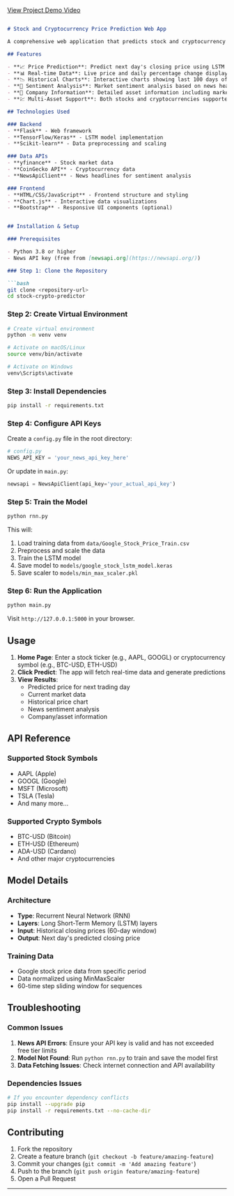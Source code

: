 [View Project Demo Video](https://drive.google.com/file/d/1Hg1ZxplE20vCEb0p8oXF31_iKRYuH7f1/view?usp=sharing)
```markdown

# Stock and Cryptocurrency Price Prediction Web App

A comprehensive web application that predicts stock and cryptocurrency prices using LSTM neural networks, featuring real-time market data, historical charts, and sentiment analysis.

## Features

- **📈 Price Prediction**: Predict next day's closing price using LSTM neural networks
- **📊 Real-time Data**: Live price and daily percentage change display
- **📉 Historical Charts**: Interactive charts showing last 100 days of price data
- **📰 Sentiment Analysis**: Market sentiment analysis based on news headlines (Bullish 🐂, Bearish 🐻, or Neutral)
- **🏢 Company Information**: Detailed asset information including market cap and volume
- **💹 Multi-Asset Support**: Both stocks and cryptocurrencies supported

## Technologies Used

### Backend
- **Flask** - Web framework
- **TensorFlow/Keras** - LSTM model implementation
- **Scikit-learn** - Data preprocessing and scaling

### Data APIs
- **yfinance** - Stock market data
- **CoinGecko API** - Cryptocurrency data
- **NewsApiClient** - News headlines for sentiment analysis

### Frontend
- **HTML/CSS/JavaScript** - Frontend structure and styling
- **Chart.js** - Interactive data visualizations
- **Bootstrap** - Responsive UI components (optional)


## Installation & Setup

### Prerequisites

- Python 3.8 or higher
- News API key (free from [newsapi.org](https://newsapi.org/))

### Step 1: Clone the Repository

```bash
git clone <repository-url>
cd stock-crypto-predictor
```

### Step 2: Create Virtual Environment

```bash
# Create virtual environment
python -m venv venv

# Activate on macOS/Linux
source venv/bin/activate

# Activate on Windows
venv\Scripts\activate
```

### Step 3: Install Dependencies

```bash
pip install -r requirements.txt
```

### Step 4: Configure API Keys

Create a `config.py` file in the root directory:

```python
# config.py
NEWS_API_KEY = 'your_news_api_key_here'
```

Or update in `main.py`:
```python
newsapi = NewsApiClient(api_key='your_actual_api_key')
```

### Step 5: Train the Model

```bash
python rnn.py
```

This will:
1. Load training data from `data/Google_Stock_Price_Train.csv`
2. Preprocess and scale the data
3. Train the LSTM model
4. Save model to `models/google_stock_lstm_model.keras`
5. Save scaler to `models/min_max_scaler.pkl`

### Step 6: Run the Application

```bash
python main.py
```

Visit `http://127.0.0.1:5000` in your browser.

## Usage

1. **Home Page**: Enter a stock ticker (e.g., AAPL, GOOGL) or cryptocurrency symbol (e.g., BTC-USD, ETH-USD)
2. **Click Predict**: The app will fetch real-time data and generate predictions
3. **View Results**:
   - Predicted price for next trading day
   - Current market data
   - Historical price chart
   - News sentiment analysis
   - Company/asset information

## API Reference

### Supported Stock Symbols
- AAPL (Apple)
- GOOGL (Google)
- MSFT (Microsoft)
- TSLA (Tesla)
- And many more...

### Supported Crypto Symbols
- BTC-USD (Bitcoin)
- ETH-USD (Ethereum)
- ADA-USD (Cardano)
- And other major cryptocurrencies

## Model Details

### Architecture
- **Type**: Recurrent Neural Network (RNN)
- **Layers**: Long Short-Term Memory (LSTM) layers
- **Input**: Historical closing prices (60-day window)
- **Output**: Next day's predicted closing price

### Training Data
- Google stock price data from specific period
- Data normalized using MinMaxScaler
- 60-time step sliding window for sequences

## Troubleshooting

### Common Issues

1. **News API Errors**: Ensure your API key is valid and has not exceeded free tier limits
2. **Model Not Found**: Run `python rnn.py` to train and save the model first
3. **Data Fetching Issues**: Check internet connection and API availability

### Dependencies Issues

```bash
# If you encounter dependency conflicts
pip install --upgrade pip
pip install -r requirements.txt --no-cache-dir
```

## Contributing

1. Fork the repository
2. Create a feature branch (`git checkout -b feature/amazing-feature`)
3. Commit your changes (`git commit -m 'Add amazing feature'`)
4. Push to the branch (`git push origin feature/amazing-feature`)
5. Open a Pull Request

---


```

